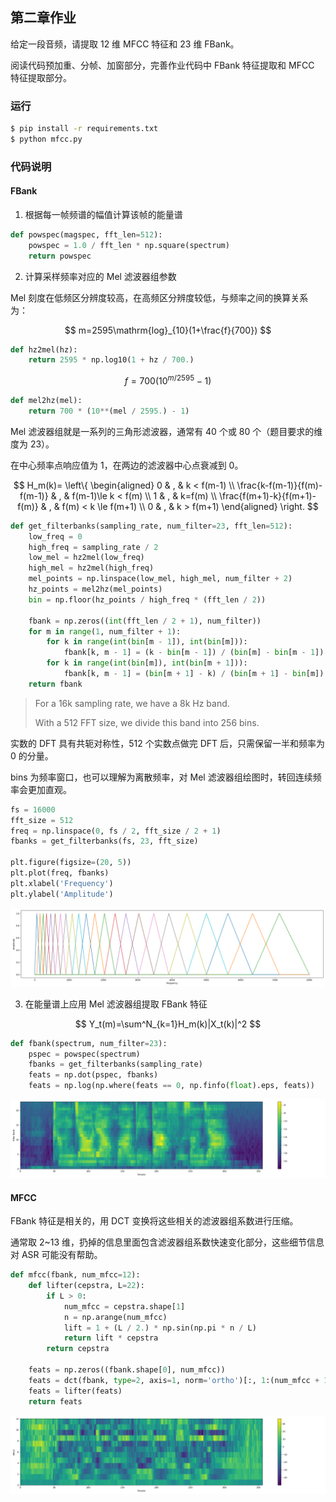 ## 第二章作业

给定一段音频，请提取 12 维 MFCC 特征和 23 维 FBank。

阅读代码预加重、分帧、加窗部分，完善作业代码中 FBank 特征提取和 MFCC 特征提取部分。

### 运行

``` bash
$ pip install -r requirements.txt
$ python mfcc.py
```

### 代码说明

#### FBank

1. 根据每一帧频谱的幅值计算该帧的能量谱

``` python
def powspec(magspec, fft_len=512):
    powspec = 1.0 / fft_len * np.square(spectrum)
    return powspec
```

2. 计算采样频率对应的 Mel 滤波器组参数

Mel 刻度在低频区分辨度较高，在高频区分辨度较低，与频率之间的换算关系为：

$$
m=2595\mathrm{log}_{10}(1+\frac{f}{700})
$$

``` python
def hz2mel(hz):
    return 2595 * np.log10(1 + hz / 700.)
```

$$
f=700(10^{m/2595}-1)
$$

``` python
def mel2hz(mel):
    return 700 * (10**(mel / 2595.) - 1)
```

Mel 滤波器组就是一系列的三角形滤波器，通常有 40 个或 80 个（题目要求的维度为 23）。

在中心频率点响应值为 1，在两边的滤波器中心点衰减到 0。

$$
H_m(k)=
\left\{
\begin{aligned}
0 & , & k < f(m-1) \\
\frac{k-f(m-1)}{f(m)-f(m-1)} & , & f(m-1)\le k < f(m) \\
1 & , & k=f(m) \\
\frac{f(m+1)-k}{f(m+1)-f(m)} & , & f(m) < k \le f(m+1) \\
0 & , & k > f(m+1)
\end{aligned}
\right.
$$

``` python
def get_filterbanks(sampling_rate, num_filter=23, fft_len=512):
    low_freq = 0
    high_freq = sampling_rate / 2
    low_mel = hz2mel(low_freq)
    high_mel = hz2mel(high_freq)
    mel_points = np.linspace(low_mel, high_mel, num_filter + 2)
    hz_points = mel2hz(mel_points)
    bin = np.floor(hz_points / high_freq * (fft_len / 2))

    fbank = np.zeros((int(fft_len / 2 + 1), num_filter))
    for m in range(1, num_filter + 1):
        for k in range(int(bin[m - 1]), int(bin[m])):
            fbank[k, m - 1] = (k - bin[m - 1]) / (bin[m] - bin[m - 1])
        for k in range(int(bin[m]), int(bin[m + 1])):
            fbank[k, m - 1] = (bin[m + 1] - k) / (bin[m + 1] - bin[m])
    return fbank
```

> For a 16k sampling rate, we have a 8k Hz band.
>
> With a 512 FFT size, we divide this band into 256 bins.

实数的 DFT 具有共轭对称性，512 个实数点做完 DFT 后，只需保留一半和频率为 0 的分量。

bins 为频率窗口，也可以理解为离散频率，对 Mel 滤波器组绘图时，转回连续频率会更加直观。

``` python
fs = 16000
fft_size = 512
freq = np.linspace(0, fs / 2, fft_size / 2 + 1)
fbanks = get_filterbanks(fs, 23, fft_size)

plt.figure(figsize=(20, 5))
plt.plot(freq, fbanks)
plt.xlabel('Frequency')
plt.ylabel('Amplitude')
```

![FBanks](fbanks.png)

3. 在能量谱上应用 Mel 滤波器组提取 FBank 特征

$$
Y_t(m)=\sum^N_{k=1}H_m(k)|X_t(k)|^2
$$

``` python
def fbank(spectrum, num_filter=23):
    pspec = powspec(spectrum)
    fbanks = get_filterbanks(sampling_rate)
    feats = np.dot(pspec, fbanks)
    feats = np.log(np.where(feats == 0, np.finfo(float).eps, feats))
```

![FBank](fbank.png)

#### MFCC

FBank 特征是相关的，用 DCT 变换将这些相关的滤波器组系数进行压缩。

通常取 2~13 维，扔掉的信息里面包含滤波器组系数快速变化部分，这些细节信息对 ASR 可能没有帮助。

``` python
def mfcc(fbank, num_mfcc=12):
    def lifter(cepstra, L=22):
        if L > 0:
            num_mfcc = cepstra.shape[1]
            n = np.arange(num_mfcc)
            lift = 1 + (L / 2.) * np.sin(np.pi * n / L)
            return lift * cepstra
        return cepstra

    feats = np.zeros((fbank.shape[0], num_mfcc))
    feats = dct(fbank, type=2, axis=1, norm='ortho')[:, 1:(num_mfcc + 1)]
    feats = lifter(feats)
    return feats
```

![MFCC](mfcc.png)
